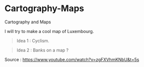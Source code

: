 # Cartography-Maps
Cartography and Maps


I will try to make a cool map of Luxembourg. 
> Idea 1 : Cyclism. 

> Idea 2 : Banks on a map ? 


Source : https://www.youtube.com/watch?v=zgFXVhmKNbU&t=5s
